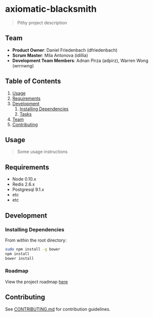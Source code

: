 # axiomatic-blacksmith

> Pithy project description

## Team

  - __Product Owner__: Daniel Friedenbach (dfriedenbach)
  - __Scrum Master__: Mila Antonova (idillia)
  - __Development Team Members__: Adnan Pirza (adpirz), Warren Wong (wrrnwng)

## Table of Contents

1. [Usage](#Usage)
1. [Requirements](#requirements)
1. [Development](#development)
    1. [Installing Dependencies](#installing-dependencies)
    1. [Tasks](#tasks)
1. [Team](#team)
1. [Contributing](#contributing)

## Usage

> Some usage instructions

## Requirements

- Node 0.10.x
- Redis 2.6.x
- Postgresql 9.1.x
- etc
- etc

## Development

### Installing Dependencies

From within the root directory:

```sh
sudo npm install -g bower
npm install
bower install
```

### Roadmap

View the project roadmap [here](LINK_TO_PROJECT_ISSUES)


## Contributing

See [CONTRIBUTING.md](CONTRIBUTING.md) for contribution guidelines.
